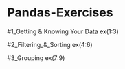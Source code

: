 # Pandas-Exercises
#1_Getting & Knowing Your Data ex(1:3)

#2_Filtering_&_Sorting ex(4:6)

#3_Grouping ex(7:9)
